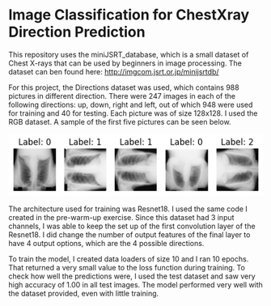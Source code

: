 # Image Classification for ChestXray Direction Prediction

This repository uses the miniJSRT_database, which is a small dataset of Chest X-rays that can be used by beginners in image processing. The dataset can ben found here: http://imgcom.jsrt.or.jp/minijsrtdb/

For this project, the Directions dataset was used, which contains 988 pictures in different direction. There were 247 images in each of the following directions: up, down, right and left, out of which 948 were used for training and 40 for testing. Each picture was of size 128x128. I used the RGB dataset. A sample of the first five pictures can be seen below.

![Directions dataset with labels](Directions_sample.png)

The architecture used for training was Resnet18. I used the same code I created in the pre-warm-up exercise. Since this dataset had 3 input channels, I was able to keep the set up of the first convolution layer of the Resnet18. I did change the number of output features of the final layer to have 4 output options, which are the 4 possible directions.

To train the model, I created data loaders of size 10 and I ran 10 epochs. That returned a very small value to the loss function during training. To check how well the predictions were, I used the test dataset and saw very high accuracy of 1.00 in all test images. The model performed very well with the dataset provided, even with little training.
